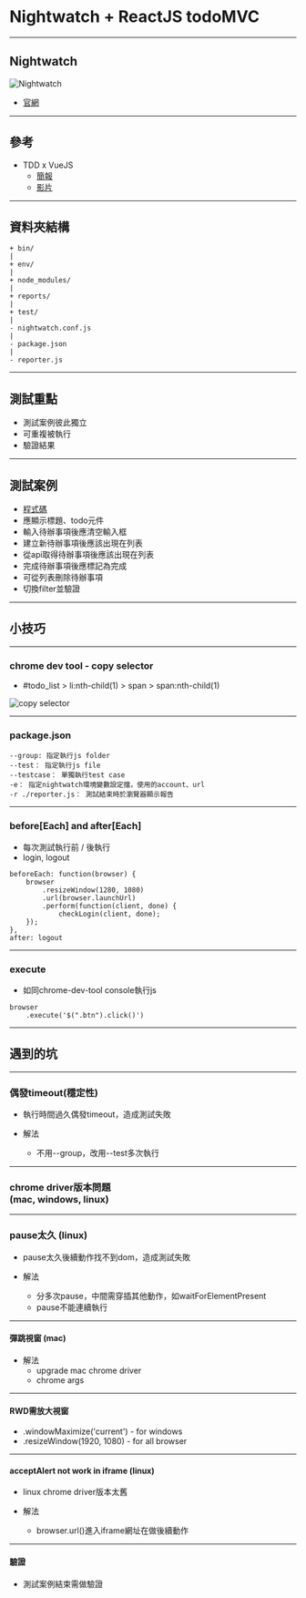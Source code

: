 # Nightwatch + ReactJS todoMVC

---

## Nightwatch

![Nightwatch](https://i.imgur.com/549jK0V.png)

- [官網](http://nightwatchjs.org/)

<!-- more -->

---

## 參考

- TDD x VueJS
	- [簡報](https://docs.google.com/presentation/d/1SvvKfWvAgQRpyOwN1yke38BTyIfJMjD-SthwiQs6Zzw/edit#slide=id.p)
	- [影片](https://www.youtube.com/watch?v=yeVgDph6wMQ)

---

## 資料夾結構

```
+ bin/
|
+ env/
|
+ node_modules/
|
+ reports/
|
+ test/
|
- nightwatch.conf.js
|
- package.json
|
- reporter.js
```

---

## 測試重點

- 測試案例彼此獨立
- 可重複被執行
- 驗證結果

---

## 測試案例

- [程式碼](https://github.com/bbandydd/nightwatch_example)
- 應顯示標題、todo元件
- 輸入待辦事項後應清空輸入框
- 建立新待辦事項後應該出現在列表
- 從api取得待辦事項後應該出現在列表
- 完成待辦事項後應標記為完成
- 可從列表刪除待辦事項
- 切換filter並驗證

---

## 小技巧

----

### chrome dev tool - copy selector

- #todo_list > li:nth-child(1) > span > span:nth-child(1)

![copy selector](https://i.imgur.com/wTRCiZB.png)

----

### package.json


```
--group: 指定執行js folder
--test： 指定執行js file
--testcase： 單獨執行test case
-e： 指定nightwatch環境變數設定擋，使用的account、url
-r ./reporter.js： 測試結束時於瀏覽器顯示報告
```

----

### before[Each] and after[Each]

- 每次測試執行前 / 後執行
- login, logout

```
beforeEach: function(browser) {
	browser
		.resizeWindow(1280, 1080)
		.url(browser.launchUrl)
		.perform(function(client, done) {
			checkLogin(client, done);
	});
},
after: logout
```

----

### execute

- 如同chrome-dev-tool console執行js

```
browser
	.execute('$(".btn").click()')
```

---

## 遇到的坑

----

### 偶發timeout(穩定性)

- 執行時間過久偶發timeout，造成測試失敗

- 解法
	- 不用--group，改用--test多次執行

----

### chrome driver版本問題<br>(mac, windows, linux)

----

### pause太久 (linux)

- pause太久後續動作找不到dom，造成測試失敗

- 解法
	- 分多次pause，中間需穿插其他動作，如waitForElementPresent
	- pause不能連續執行

----

#### 彈跳視窗 (mac)

- 解法
	- upgrade mac chrome driver
	- chrome args

----

#### RWD需放大視窗

- .windowMaximize('current') - for windows
- .resizeWindow(1920, 1080) - for all browser

----

#### acceptAlert not work in iframe (linux)

- linux chrome driver版本太舊

- 解法
	- browser.url()進入iframe網址在做後續動作

----

#### 驗證

- 測試案例結束需做驗證
